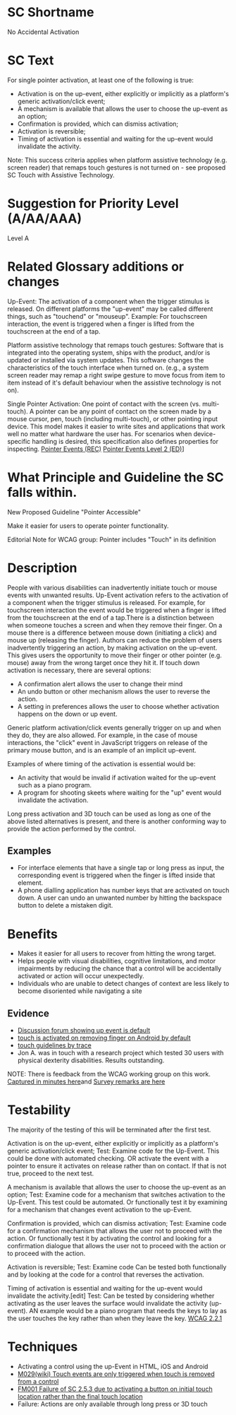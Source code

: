 # SC Shortname

No Accidental Activation

# SC Text

For single pointer activation, at least one of the following is true:

* Activation is on the up-event, either explicitly or implicitly as a platform's generic activation/click event;
* A mechanism is available that allows the user to choose the up-event as an option;
* Confirmation is provided, which can dismiss activation;
* Activation is reversible;
* Timing of activation is essential and waiting for the up-event would invalidate the activity.

Note: This success criteria applies when platform assistive technology (e.g. screen reader) that remaps touch gestures is not turned on - see proposed SC Touch with Assistive Technology.

# Suggestion for Priority Level (A/AA/AAA)

Level A

# Related Glossary additions or changes

Up-Event: The activation of a component when the trigger stimulus is released. On different platforms the "up-event" may be called different things, such as "touchend" or "mouseup".
Example: For touchscreen interaction, the event is triggered when a finger is lifted from the touchscreen at the end of a tap.

Platform assistive technology that remaps touch gestures: Software that is integrated into the operating system, ships with the product, and/or is updated or installed via system updates. This software changes the characteristics of the touch interface when turned on. (e.g., a system screen reader may remap a right swipe gesture to move focus from item to item instead of it's default behaviour when the assistive technology is not on).

Single Pointer Activation: One point of contact with the screen (vs. multi-touch). A pointer can be any point of contact on the screen made by a mouse cursor, pen, touch (including multi-touch), or other pointing input device. This model makes it easier to write sites and applications that work well no matter what hardware the user has. For scenarios when device-specific handling is desired, this specification also defines properties for inspecting. [Pointer Events (REC)](http://www.w3.org/TR/pointerevents/) [Pointer Events Level 2 (ED)](https://w3c.github.io/pointerevents/)]

# What Principle and Guideline the SC falls within.

New Proposed Guideline "Pointer Accessible"

Make it easier for users to operate pointer functionality.

Editorial Note for WCAG group: Pointer includes "Touch" in its definition

# Description

People with various disabilities can inadvertently initiate touch or mouse events with unwanted results. Up-Event activation refers to the activation of a component when the trigger stimulus is released. For example, for touchscreen interaction the event would be triggered when a finger is lifted from the touchscreen at the end of a tap.There is a distinction between when someone touches a screen and when they remove their finger. On a mouse there is a difference between mouse down (initiating a click) and mouse up (releasing the finger). Authors can reduce the problem of users inadvertently triggering an action, by making activation on the up-event. This gives users the opportunity to move their finger or other pointer (e.g. mouse) away from the wrong target once they hit it. If touch down activation is necessary, there are several options:

* A confirmation alert allows the user to change their mind
* An undo button or other mechanism allows the user to reverse the action.
* A setting in preferences allows the user to choose whether activation happens on the down or up event.

Generic platform activation/click events generally trigger on up and when they do, they are also allowed. For example, in the case of mouse interactions, the "click" event in JavaScript triggers on release of the primary mouse button, and is an example of an implicit up-event.

Examples of where timing of the activation is essential would be:

* An activity that would be invalid if activation waited for the up-event such as a piano program.
* A program for shooting skeets where waiting for the "up" event would invalidate the activation.

Long press activation and 3D touch can be used as long as one of the above listed alternatives is present, and there is another conforming way to provide the action performed by the control.

## Examples

* For interface elements that have a single tap or long press as input, the corresponding event is triggered when the finger is lifted inside that element.
* A phone dialling application has number keys that are activated on touch down. A user can undo an unwanted number by hitting the backspace button to delete a mistaken digit.

# Benefits

* Makes it easier for all users to recover from hitting the wrong target.
* Helps people with visual disabilities, cognitive limitations, and motor impairments by reducing the chance that a control will be accidentally activated or action will occur unexpectedly.
* Individuals who are unable to detect changes of context are less likely to become disoriented while navigating a site

## Evidence

* [Discussion forum showing up event is default](http://www.mac-forums.com/ios-development/273383-touch-inside-fine-touch.html)
* [touch is activated on removing finger on Android by default](https://developer.android.com/guide/topics/ui/ui-events.html)
* [touch guidelines by trace](http://trace.wisc.edu/docs/2010-phone-essentials/buttons.php)
* Jon A. was in touch with a research project which tested 30 users with physical dexterity disabilities. Results outstanding.

NOTE:  There is feedback from the WCAG working group on this work. [Captured in minutes here](https://www.w3.org/2016/08/30-wai-wcag-minutes.html)and [Survey remarks are here](https://www.w3.org/2002/09/wbs/35422/NewSC_initialthoughts/results)

# Testability

The majority of the testing of this will be terminated after the first test.

Activation is on the up-event, either explicitly or implicitly as a platform's generic activation/click event;
Test: Examine code for the Up-Event. This could be done with automated checking. OR activate the event with a pointer to ensure it activates on release rather than on contact.
If that is not true, proceed to the next test.

A mechanism is available that allows the user to choose the up-event as an option;
Test: Examine code for a mechanism that switches activation to the Up-Event. This test could be automated. Or functionally test it by examining for a mechanism that changes event activation to the up-Event.

Confirmation is provided, which can dismiss activation;
Test: Examine code for a confirmation mechanism that allows the user not to proceed with the action. Or functionally test it by activating the control and looking for a confirmation dialogue that allows the user not to proceed with the action or to proceed with the action.

Activation is reversible;
Test: Examine code Can be tested both functionally and by looking at the code for a control that reverses the activation.

Timing of activation is essential and waiting for the up-event would invalidate the activity.[edit]
Test: Can be tested by considering whether activating as the user leaves the surface would invalidate the activity (up-event). AN example would be a piano program that needs the keys to lay as the user touches the key rather than when they leave the key. [WCAG 2.2.1](https://www.w3.org/TR/UNDERSTANDING-WCAG20/time-limits-required-behaviors.html)

# Techniques

* Activating a control using the up-Event in HTML, iOS and Android
* [M029(wiki) Touch events are only triggered when touch is removed from a control](https://www.w3.org/WAI/GL/mobile-a11y-tf/wiki/M029)
* [FM001 Failure of SC 2.5.3 due to activating a button on initial touch location rather than the final touch location](http://w3c.github.io/Mobile-A11y-TF-Note/Techniques/FM001)
* Failure: Actions are only available through long press or 3D touch
